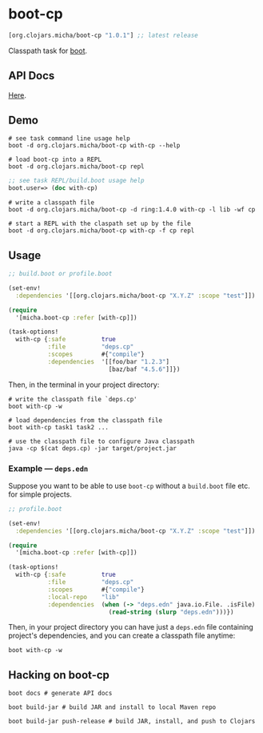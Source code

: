 # boot-cp

[](dependency)
```clojure
[org.clojars.micha/boot-cp "1.0.1"] ;; latest release
```
[](/dependency)

Classpath task for [boot][boot].

## API Docs

[Here][api-docs].

## Demo

```shell
# see task command line usage help
boot -d org.clojars.micha/boot-cp with-cp --help
```
```shell
# load boot-cp into a REPL
boot -d org.clojars.micha/boot-cp repl
```
```clojure
;; see task REPL/build.boot usage help
boot.user=> (doc with-cp)
```
```shell
# write a classpath file
boot -d org.clojars.micha/boot-cp -d ring:1.4.0 with-cp -l lib -wf cp
```
```shell
# start a REPL with the claspath set up by the file
boot -d org.clojars.micha/boot-cp with-cp -f cp repl
```

## Usage

```clojure
;; build.boot or profile.boot

(set-env!
  :dependencies '[[org.clojars.micha/boot-cp "X.Y.Z" :scope "test"]])

(require
  '[micha.boot-cp :refer [with-cp]])

(task-options!
  with-cp {:safe          true
           :file          "deps.cp"
           :scopes        #{"compile"}
           :dependencies  '[[foo/bar "1.2.3"]
                            [baz/baf "4.5.6"]]})
```

Then, in the terminal in your project directory:

```shell
# write the classpath file `deps.cp'
boot with-cp -w
```
```shell
# load dependencies from the classpath file
boot with-cp task1 task2 ...
```
```shell
# use the classpath file to configure Java classpath
java -cp $(cat deps.cp) -jar target/project.jar
```

### Example &mdash; `deps.edn`

Suppose you want to be able to use `boot-cp` without a `build.boot` file etc.
for simple projects.

```clojure
;; profile.boot

(set-env!
  :dependencies '[[org.clojars.micha/boot-cp "X.Y.Z" :scope "test"]])

(require
  '[micha.boot-cp :refer [with-cp]])

(task-options!
  with-cp {:safe          true
           :file          "deps.cp"
           :scopes        #{"compile"}
           :local-repo    "lib"
           :dependencies  (when (-> "deps.edn" java.io.File. .isFile)
                            (read-string (slurp "deps.edn")))})
```

Then, in your project directory you can have just a `deps.edn` file containing
project's dependencies, and you can create a classpath file anytime:

```shell
boot with-cp -w
```

## Hacking on boot-cp

```shell
boot docs # generate API docs
```
```shell
boot build-jar # build JAR and install to local Maven repo
```
```shell
boot build-jar push-release # build JAR, install, and push to Clojars
```

[boot]: https://github.com/boot-clj/boot
[api-docs]: https://github.com/micha/boot-cp/tree/master/doc/micha.boot-cp.md

